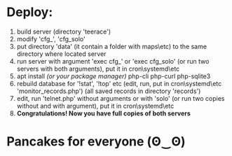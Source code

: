 # Deploy:
1. build server (directory 'teerace')
1. modify 'cfg_', 'cfg_solo'
1. put directory 'data' (it contain a folder with maps\etc) to the same directory where located server
1. run server with argument 'exec cfg_' or 'exec cfg_solo' (or run two servers with both arguments), put it in cron\systemd\etc
1. apt install *(or your package manager)* php-cli php-curl php-sqlite3
1. rebuild database for '!stat', '!top' etc (edit, run, put in cron\systemd\etc 'monitor_records.php') (all saved records in directory 'records')
1. edit, run 'telnet.php' without arguments or with 'solo' (or run two copies without and with argument), put it in cron\systemd\etc
1. **Congratulations! Now you have full copies of both servers**

# Pancakes for everyone (ʘ‿ʘ)

